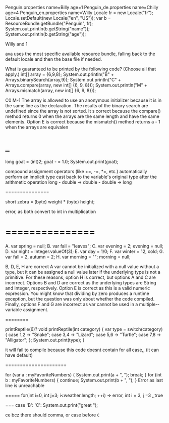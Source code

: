Penguin.properties
    name=Billy
    age=1
Penguin_de.properties
    name=Chilly
    age=4
Penguin_en.properties
    name=Willy
    Locale fr = new Locale("fr");
    Locale.setDefault(new Locale("en", "US"));
    var b = ResourceBundle.getBundle("Penguin", fr);
    System.out.println(b.getString("name"));
    System.out.println(b.getString("age"));

Willy and 1

ava uses the most specific available resource bundle, falling back to the default locale and then the base file if needed.


What is guaranteed to be printed by the following code? (Choose all that apply.)
int[] array = {6,9,8};
System.out.println("B" + Arrays.binarySearch(array,9));
System.out.println("C" + Arrays.compare(array,
new int[] {6, 9, 8}));
System.out.println("M" + Arrays.mismatch(array,
new int[] {6, 9, 8}));

C0
M-1
The array is allowed to use an anonymous initializer because it is in the same line as
the declaration. The results of the binary search are undefined since the array is not sorted.
It s correct because the compare() method returns 0 when the arrays are the same length and have the same elements. Option E is correct because the mismatch() method returns a - 1 when the arrays are equivalen



_
===============

 long goat = (int)2;
 goat - = 1.0;
 System.out.print(goat);

compound assignment operators (like +=, -=, *=, etc.) automatically perform an implicit type cast back to the variable's original type after the arithmetic operation
long - double → double - double -> long

===============

short zebra = (byte) weight * (byte) height;

error, as both convert to int in multiplication

===============
===============


A. var spring = null;
B. var fall = "leaves";
C. var evening = 2; evening = null;
D. var night = Integer.valueOf(3);
E. var day = 1/0;
F. var winter = 12, cold;
G. var fall = 2, autumn = 2;
H. var morning = ""; morning = null;

B, D, E, H are correct
A var cannot be initialized with a null value without a type, but it can be assigned a null value later if the underlying type is not a primitive. For these reasons, option H is correct, but options A and C are incorrect. Options B and D are correct as the underlying types are String and Integer, respectively. Option E is correct as this is a valid numeric expression. You might know that dividing by zero produces a runtime exception, but the question was only about whether the code compiled. Finally, options F and G are incorrect as var cannot be used in a multiple-­variable assignment.


========

printReptile(6)?
void printReptile(int category) {
var type = switch(category) {
    case 1,2 -­> "Snake";
    case 3,4 -­> "Lizard";
    case 5,6 -­> "Turtle";
    case 7,8 -­> "Alligator"; };
System.out.print(type); }

it will fail to compile because this code doesnt contain for all case,, (it can have default)

=====================

for (var a : myFavoriteNumbers) {
    System.out.print(a + ", ");
    break;
}
for (int b : myFavoriteNumbers) {
    continue;
    System.out.print(b + ", ");
}
Error as last line is unreachable

=====
for(int i=0, int j=3; i<weather.length; ++i) => error, int i = 3, j =3 ,,true

===
case 'B': 'C': System.out.print("great ");

ce bcz there should comma, or case before `C`


